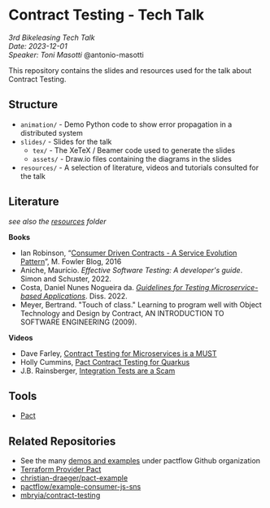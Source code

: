 # Contract Testing - Tech Talk

*3rd Bikeleasing Tech Talk* <br>
*Date: 2023-12-01* <br>
*Speaker: <a mailto=masotti@bikeleasing.de>Toni Masotti</a>* @antonio-masotti <br>

This repository contains the slides and resources used for the talk about 
Contract Testing.


## Structure 

- `animation/` - Demo Python code to show error propagation in a distributed system
- `slides/` - Slides for the talk
    - `tex/` - The XeTeX / Beamer code used to generate the slides
    - `assets/` - Draw.io files containing the diagrams in the slides
- `resources/` - A selection of literature, videos and tutorials consulted for the talk

## Literature

*see also the [resources](resources/) folder*

**Books**

- Ian Robinson, “[Consumer Driven Contracts - A Service Evolution Pattern](https://martinfowler.com/articles/consumerDrivenContracts.html)”, M. Fowler Blog, 2016
- Aniche, Maurício. *Effective Software Testing: A developer's guide*. Simon and Schuster, 2022.
- Costa, Daniel Nunes Nogueira da. *[Guidelines for Testing Microservice-based Applications](https://recipp.ipp.pt/bitstream/10400.22/21388/1/DM_DanielCosta_2022_MEI.pdf)*. Diss. 2022.
- Meyer, Bertrand. "Touch of class." Learning to program well with Object Technology and Design by Contract, AN INTRODUCTION TO SOFTWARE ENGINEERING (2009).

**Videos**
- Dave Farley, [Contract Testing for Microservices is a MUST](https://www.youtube.com/watch?v=Fh8CqZtghQw)
- Holly Cummins, [Pact Contract Testing for Quarkus](https://www.youtube.com/watch?v=FHNXlOJvCJU)
- J.B. Rainsberger, [Integration Tests are a Scam](https://www.infoq.com/presentations/integration-tests-scam/)

## Tools

- [Pact](https://docs.pact.io/)

## Related Repositories

- See the many [demos and examples](https://github.com/orgs/pactflow/repositories?q=example&type=all&language=&sort=) under pactflow Github organization
- [Terraform Provider Pact](https://github.com/pactflow/terraform-provider-pact)
- [christian-draeger/pact-example](https://github.com/christian-draeger/pact-example)
- [pactflow/example-consumer-js-sns](https://github.com/pactflow/example-consumer-js-sns)
- [mbryia/contract-testing](https://github.com/mbryla/contract-testing)
